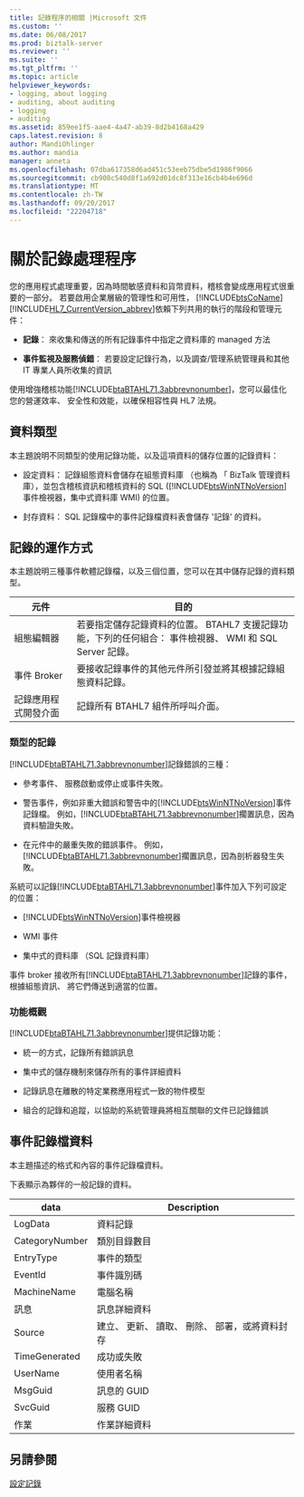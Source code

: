 ```yaml
---
title: 記錄程序的相關 |Microsoft 文件
ms.custom: ''
ms.date: 06/08/2017
ms.prod: biztalk-server
ms.reviewer: ''
ms.suite: ''
ms.tgt_pltfrm: ''
ms.topic: article
helpviewer_keywords:
- logging, about logging
- auditing, about auditing
- logging
- auditing
ms.assetid: 859ee1f5-aae4-4a47-ab39-8d2b4168a429
caps.latest.revision: 8
author: MandiOhlinger
ms.author: mandia
manager: anneta
ms.openlocfilehash: 07dba617358d6ad451c53eeb75dbe5d1986f9066
ms.sourcegitcommit: cb908c540d8f1a692d01dc8f313e16cb4b4e696d
ms.translationtype: MT
ms.contentlocale: zh-TW
ms.lasthandoff: 09/20/2017
ms.locfileid: "22204718"
---
```

# <a name="about-the-logging-process"></a>關於記錄處理程序
您的應用程式處理重要，因為時間敏感資料和貨幣資料，稽核會變成應用程式很重要的一部分。 若要啟用企業層級的管理性和可用性， [!INCLUDE[btsCoName](../../includes/btsconame-md.md)] [!INCLUDE[HL7_CurrentVersion_abbrev](../../includes/hl7-currentversion-abbrev-md.md)]依賴下列共用的執行的階段和管理元件：  
  
-   **記錄**： 來收集和傳送的所有記錄事件中指定之資料庫的 managed 方法  
  
-   **事件監視及服務偵錯**： 若要設定記錄行為，以及調查/管理系統管理員和其他 IT 專業人員所收集的資訊  
  
 使用增強稽核功能[!INCLUDE[btaBTAHL71.3abbrevnonumber](../../includes/btabtahl71-3abbrevnonumber-md.md)]，您可以最佳化您的營運效率、 安全性和效能，以確保相容性與 HL7 法規。  
  
## <a name="types-of-data"></a>資料類型  
 本主題說明不同類型的使用記錄功能，以及這項資料的儲存位置的記錄資料：  
  
-   設定資料： 記錄組態資料會儲存在組態資料庫 （也稱為 「 BizTalk 管理資料庫），並包含稽核資訊和稽核資料的 SQL ([!INCLUDE[btsWinNTNoVersion](../../includes/btswinntnoversion-md.md)]事件檢視器，集中式資料庫 WMI) 的位置。  
  
-   封存資料： SQL 記錄檔中的事件記錄檔資料表會儲存 '記錄' 的資料。  
  
## <a name="how-logging-works"></a>記錄的運作方式  
 本主題說明三種事件軟體記錄檔，以及三個位置，您可以在其中儲存記錄的資料類型。  
  
|元件|目的|  
|---------------|-------------|  
|組態編輯器|若要指定儲存記錄資料的位置。 BTAHL7 支援記錄功能，下列的任何組合： 事件檢視器、 WMI 和 SQL Server 記錄。|  
|事件 Broker|要接收記錄事件的其他元件所引發並將其根據記錄組態資料記錄。|  
|記錄應用程式開發介面|記錄所有 BTAHL7 組件所呼叫介面。|  
  
### <a name="types-of-logging"></a>類型的記錄  
 [!INCLUDE[btaBTAHL71.3abbrevnonumber](../../includes/btabtahl71-3abbrevnonumber-md.md)]記錄錯誤的三種：  
  
-   參考事件、 服務啟動或停止或事件失敗。  
  
-   警告事件，例如非重大錯誤和警告中的[!INCLUDE[btsWinNTNoVersion](../../includes/btswinntnoversion-md.md)]事件記錄檔。 例如，[!INCLUDE[btaBTAHL71.3abbrevnonumber](../../includes/btabtahl71-3abbrevnonumber-md.md)]擱置訊息，因為資料驗證失敗。  
  
-   在元件中的嚴重失敗的錯誤事件。 例如，[!INCLUDE[btaBTAHL71.3abbrevnonumber](../../includes/btabtahl71-3abbrevnonumber-md.md)]擱置訊息，因為剖析器發生失敗。  
  
 系統可以記錄[!INCLUDE[btaBTAHL71.3abbrevnonumber](../../includes/btabtahl71-3abbrevnonumber-md.md)]事件加入下列可設定的位置：  
  
-   [!INCLUDE[btsWinNTNoVersion](../../includes/btswinntnoversion-md.md)]事件檢視器  
  
-   WMI 事件  
  
-   集中式的資料庫 （SQL 記錄資料庫）  
  
 事件 broker 接收所有[!INCLUDE[btaBTAHL71.3abbrevnonumber](../../includes/btabtahl71-3abbrevnonumber-md.md)]記錄的事件，根據組態資訊、 將它們傳送到適當的位置。  
  
### <a name="overview-of-features"></a>功能概觀  
 [!INCLUDE[btaBTAHL71.3abbrevnonumber](../../includes/btabtahl71-3abbrevnonumber-md.md)]提供記錄功能：  
  
-   統一的方式，記錄所有錯誤訊息  
  
-   集中式的儲存機制來儲存所有的事件詳細資料  
  
-   記錄訊息在離散的特定業務應用程式一致的物件模型  
  
-   組合的記錄和追蹤，以協助的系統管理員將相互關聯的文件已記錄錯誤  
  
## <a name="event-log-data"></a>事件記錄檔資料  
 本主題描述的格式和內容的事件記錄檔資料。  
  
 下表顯示為夥伴的一般記錄的資料。  
  
|data|Description|  
|----------|-----------------|  
|LogData|資料記錄|  
|CategoryNumber|類別目錄數目|  
|EntryType|事件的類型|  
|EventId|事件識別碼|  
|MachineName|電腦名稱|  
|訊息|訊息詳細資料|  
|Source|建立、 更新、 讀取、 刪除、 部署，或將資料封存|  
|TimeGenerated|成功或失敗|  
|UserName|使用者名稱|  
|MsgGuid|訊息的 GUID|  
|SvcGuid|服務 GUID|  
|作業|作業詳細資料|  
  
## <a name="see-also"></a>另請參閱  
 [設定記錄](../../adapters-and-accelerators/accelerator-hl7/configuring-logging.md)